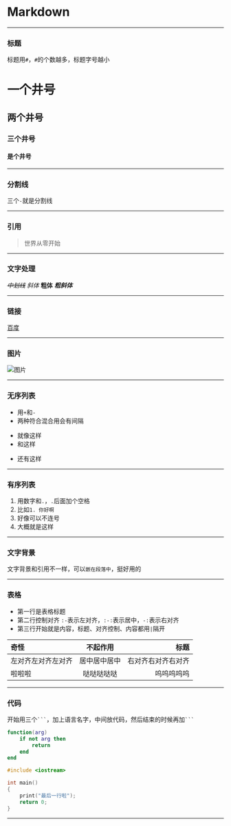 # Markdown
---
### 标题

标题用`#`，`#`的个数越多，标题字号越小
# 一个井号
## 两个井号
### 三个井号
#### 是个井号

---
### 分割线
三个`-`就是分割线

---
### 引用
>世界从零开始

---
### 文字处理

*~~中划线~~*
*斜体*
**粗体**
***粗斜体***

---
### 链接
[百度](https://www.baidu.com)

---
### 图片
![图片](C://Users//Yin//Desktop//123.png)

---
### 无序列表
+ 用`+`和`-`
+ 两种符合混合用会有间隔
- 就像这样
- 和这样
+ 还有这样

---
### 有序列表
1. 用数字和`.`，`.`后面加个空格
2. 比如`1. 你好啊`
32. 好像可以不连号
3. 大概就是这样

---
### 文字背景 
文字背景和引用不一样，可以`嵌在段落中`，挺好用的

---
### 表格
- 第一行是表格标题
- 第二行控制对齐 `:-`表示左对齐，`:-:`表示居中，`-:`表示右对齐
- 第三行开始就是内容，标题、对齐控制、内容都用`|`隔开

|奇怪|不起作用|标题|
|:-|:-:|-:|
|左对齐左对齐左对齐|居中居中居中|右对齐右对齐右对齐|
|啦啦啦|哒哒哒哒哒|呜呜呜呜呜|

---
### 代码
开始用三个` ``` `，加上语言名字，中间放代码，然后结束的时候再加` ``` `

```lua
function(arg)
    if not arg then 
        return
    end
end
```

```c++
#include <iostream>

int main()
{
    print("最后一行啦");
    return 0;
}
```
---
